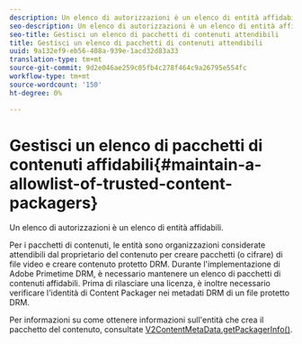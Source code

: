 ```yaml
---
description: Un elenco di autorizzazioni è un elenco di entità affidabili.
seo-description: Un elenco di autorizzazioni è un elenco di entità affidabili.
seo-title: Gestisci un elenco di pacchetti di contenuti attendibili
title: Gestisci un elenco di pacchetti di contenuti attendibili
uuid: 9a132ef9-eb56-408a-939e-1acd32d83a33
translation-type: tm+mt
source-git-commit: 9d2e046ae259c05fb4c278f464c9a26795e554fc
workflow-type: tm+mt
source-wordcount: '150'
ht-degree: 0%

---
```



# Gestisci un elenco di pacchetti di contenuti affidabili{#maintain-a-allowlist-of-trusted-content-packagers}

Un elenco di autorizzazioni è un elenco di entità affidabili.

Per i pacchetti di contenuti, le entità sono organizzazioni considerate attendibili dal proprietario del contenuto per creare pacchetti (o cifrare) di file video e creare contenuto protetto DRM. Durante l&#39;implementazione di Adobe Primetime DRM, è necessario mantenere un elenco di pacchetti di contenuti affidabili. Prima di rilasciare una licenza, è inoltre necessario verificare l&#39;identità di Content Packager nei metadati DRM di un file protetto DRM.

Per informazioni su come ottenere informazioni sull&#39;entità che crea il pacchetto del contenuto, consultate [V2ContentMetaData.getPackagerInfo()](https://help.adobe.com/en_US/primetime/api/drm-apis/server/javadocs-flashaccess-pro/com/adobe/flashaccess/sdk/media/drm/keys/v2/V2ContentMetaData.html#getPackagerInfo()).
